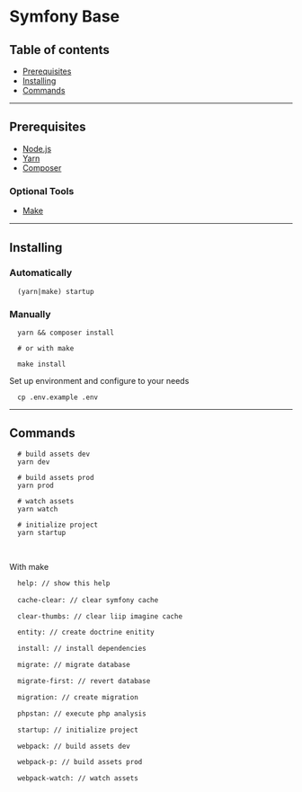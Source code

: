 # Symfony Base

## Table of contents

- [Prerequisites](#prerequisites)
- [Installing](#installing)
- [Commands](#commands)

___

## Prerequisites

  * [Node.js](https://nodejs.org/)
  * [Yarn](https://yarnpkg.com/)
  * [Composer](https://getcomposer.org/)

  ### Optional Tools

  * [Make](http://gnuwin32.sourceforge.net/packages/make.htm)

___

## Installing

### Automatically

```shell
  (yarn|make) startup
```

### Manually

```shell
  yarn && composer install

  # or with make

  make install
```

Set up environment and configure to your needs

```shell
  cp .env.example .env
```
___

## Commands

```shell
  # build assets dev
  yarn dev

  # build assets prod
  yarn prod

  # watch assets
  yarn watch

  # initialize project
  yarn startup
```

&nbsp;

With make

```makefile
  help: // show this help
  
  cache-clear: // clear symfony cache

  clear-thumbs: // clear liip imagine cache

  entity: // create doctrine enitity

  install: // install dependencies

  migrate: // migrate database

  migrate-first: // revert database

  migration: // create migration

  phpstan: // execute php analysis

  startup: // initialize project

  webpack: // build assets dev

  webpack-p: // build assets prod

  webpack-watch: // watch assets
```
